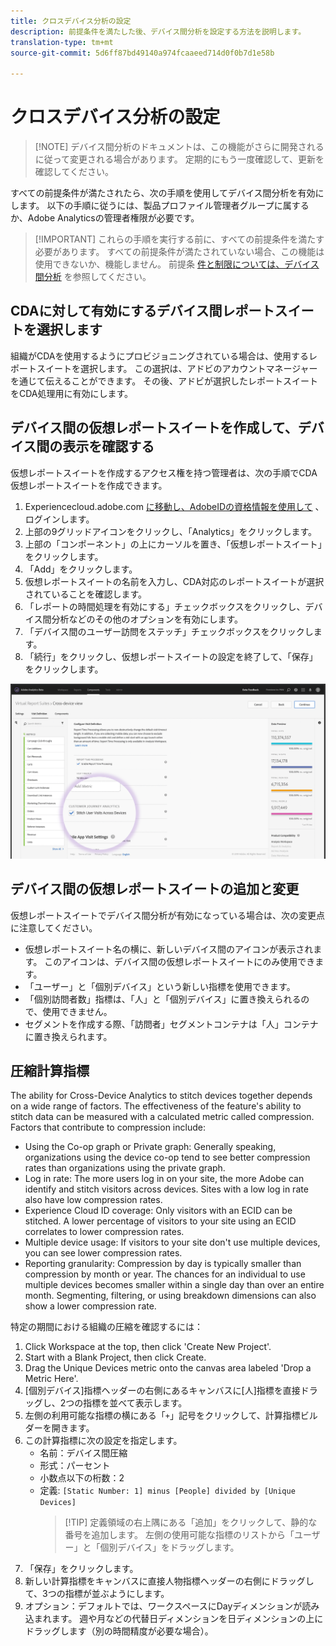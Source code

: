 ```yaml
---
title: クロスデバイス分析の設定
description: 前提条件を満たした後、デバイス間分析を設定する方法を説明します。
translation-type: tm+mt
source-git-commit: 5d6ff87bd49140a974fcaaeed714d0f0b7d1e58b

---
```



# クロスデバイス分析の設定

> [!NOTE] デバイス間分析のドキュメントは、この機能がさらに開発されるに従って変更される場合があります。 定期的にもう一度確認して、更新を確認してください。

すべての前提条件が満たされたら、次の手順を使用してデバイス間分析を有効にします。 以下の手順に従うには、製品プロファイル管理者グループに属するか、Adobe Analyticsの管理者権限が必要です。

> [!IMPORTANT] これらの手順を実行する前に、すべての前提条件を満たす必要があります。 すべての前提条件が満たされていない場合、この機能は使用できないか、機能しません。 前提条 [件と制限については、デバイス間分析](cda-home.md) を参照してください。

## CDAに対して有効にするデバイス間レポートスイートを選択します

組織がCDAを使用するようにプロビジョニングされている場合は、使用するレポートスイートを選択します。 この選択は、アドビのアカウントマネージャーを通じて伝えることができます。 その後、アドビが選択したレポートスイートをCDA処理用に有効にします。

## デバイス間の仮想レポートスイートを作成して、デバイス間の表示を確認する

仮想レポートスイートを作成するアクセス権を持つ管理者は、次の手順でCDA仮想レポートスイートを作成できます。

1. Experiencecloud.adobe.com [に移動し、AdobeIDの資格情報を使用して](https://experiencecloud.adobe.com) 、ログインします。
2. 上部の9グリッドアイコンをクリックし、「Analytics」をクリックします。
3. 上部の「コンポーネント」の上にカーソルを置き、「仮想レポートスイート」をクリックします。
4. 「Add」をクリックします。
5. 仮想レポートスイートの名前を入力し、CDA対応のレポートスイートが選択されていることを確認します。
6. 「レポートの時間処理を有効にする」チェックボックスをクリックし、デバイス間分析などのその他のオプションを有効にします。
7. 「デバイス間のユーザー訪問をステッチ」チェックボックスをクリックします。
8. 「続行」をクリックし、仮想レポートスイートの設定を終了して、「保存」をクリックします。

![CDAチェックボックス](assets/cda-checkbox.png)

## デバイス間の仮想レポートスイートの追加と変更

仮想レポートスイートでデバイス間分析が有効になっている場合は、次の変更点に注意してください。

* 仮想レポートスイート名の横に、新しいデバイス間のアイコンが表示されます。 このアイコンは、デバイス間の仮想レポートスイートにのみ使用できます。
* 「ユーザー」と「個別デバイス」という新しい指標を使用できます。
* 「個別訪問者数」指標は、「人」と「個別デバイス」に置き換えられるので、使用できません。
* セグメントを作成する際、「訪問者」セグメントコンテナは「人」コンテナに置き換えられます。

## 圧縮計算指標

The ability for Cross-Device Analytics to stitch devices together depends on a wide range of factors. The effectiveness of the feature's ability to stitch data can be measured with a calculated metric called compression. Factors that contribute to compression include:

* Using the Co-op graph or Private graph: Generally speaking, organizations using the device co-op tend to see better compression rates than organizations using the private graph.
* Log in rate: The more users log in on your site, the more Adobe can identify and stitch visitors across devices. Sites with a low log in rate also have low compression rates.
* Experience Cloud ID coverage: Only visitors with an ECID can be stitched. A lower percentage of visitors to your site using an ECID correlates to lower compression rates.
* Multiple device usage: If visitors to your site don't use multiple devices, you can see lower compression rates.
* Reporting granularity: Compression by day is typically smaller than compression by month or year. The chances for an individual to use multiple devices becomes smaller within a single day than over an entire month. Segmenting, filtering, or using breakdown dimensions can also show a lower compression rate.

特定の期間における組織の圧縮を確認するには：

1. Click Workspace at the top, then click 'Create New Project'.
2. Start with a Blank Project, then click Create.
3. Drag the Unique Devices metric onto the canvas area labeled 'Drop a Metric Here'.
4. [個別デバイス]指標ヘッダーの右側にあるキャンバスに[人]指標を直接ドラッグし、2つの指標を並べて表示します。
5. 左側の利用可能な指標の横にある「`+`」記号をクリックして、計算指標ビルダーを開きます。
6. この計算指標に次の設定を指定します。
   * 名前：デバイス間圧縮
   * 形式：パーセント
   * 小数点以下の桁数：2
   * 定義: `[Static Number: 1] minus [People] divided by [Unique Devices]`
      > [!TIP] 定義領域の右上隅にある「追加」をクリックして、静的な番号を追加します。 左側の使用可能な指標のリストから「ユーザー」と「個別デバイス」をドラッグします。
7. 「保存」をクリックします。
8. 新しい計算指標をキャンバスに直接人物指標ヘッダーの右側にドラッグして、3つの指標が並ぶようにします。
9. オプション：デフォルトでは、ワークスペースにDayディメンションが読み込まれます。 週や月などの代替日ディメンションを日ディメンションの上にドラッグします（別の時間精度が必要な場合）。
